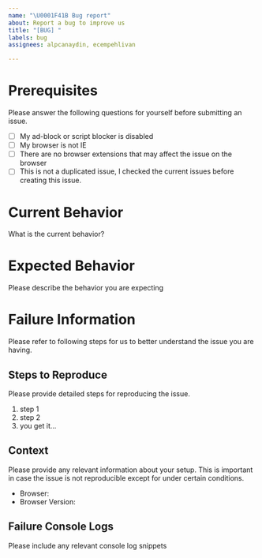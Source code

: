```yaml
---
name: "\U0001F41B Bug report"
about: Report a bug to improve us
title: "[BUG] "
labels: bug
assignees: alpcanaydin, ecempehlivan

---
```


# Prerequisites

Please answer the following questions for yourself before submitting an issue.

- [ ] My ad-block or script blocker is disabled
- [ ] My browser is not IE
- [ ] There are no browser extensions that may affect the issue on the browser
- [ ] This is not a duplicated issue, I checked the current issues before creating this issue.

# Current Behavior

What is the current behavior?

# Expected Behavior

Please describe the behavior you are expecting

# Failure Information

Please refer to following steps for us to better understand the issue you are having.

## Steps to Reproduce

Please provide detailed steps for reproducing the issue.

1. step 1
2. step 2
3. you get it...

## Context

Please provide any relevant information about your setup. This is important in case the issue is not reproducible except for under certain conditions.

- Browser:
- Browser Version:

## Failure Console Logs

Please include any relevant console log snippets
